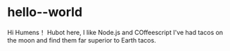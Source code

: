# hello--world
Hi Humens！
Hubot here, I like Node.js and COffeescript
I've had tacos on the moon and find them far superior to Earth tacos.
